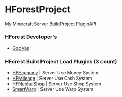 # HForestProject
My Minecraft Server BuildProject PluginAPI

### HForest Developer's

- [GodVas](https://github.com/GodVas)


### HForest Build Project Load Plugins (3 count)

- [HFEconomy](https://github.com/GodVas/HForestProject/blob/master/HFEconomy.md) | Server Use Money System
- [HFMileage](https://github.com/GodVas/HForestProject/blob/master/HFMileage.md) | Server Use Cash System
- [HFNeohulShop](https://github.com/GodVas/HForestProject/blob/master/HFNeogulShop.md) | Server Use Shop System
- [SmartWarp](https://github.com/GodVas/HForestProject/blob/master/SmartWarp.md) | Server Use Warp System
